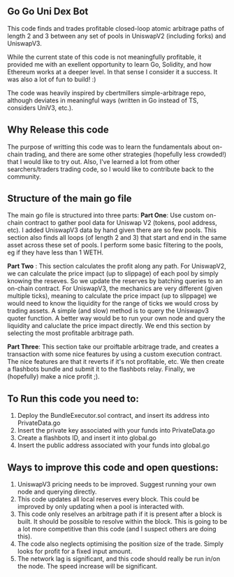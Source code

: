 ## Go Go Uni Dex Bot
This code finds and trades profitable closed-loop atomic arbitrage paths of length 2 and 3 between any set of pools in UniswapV2 (including forks) and UniswapV3.

While the current state of this code is not meaningfully profitable, it provided me with an exellent opportunity to learn Go, Solidity, and how Ethereum works at a deeper level. In that sense I consider it a success. It was also a lot of fun to build! :)

The code was heavily inspired by cbertmillers simple-arbitrage repo, although deviates in meaningful ways (written in Go instead of TS, considers UniV3, etc.).

## Why Release this code
The purpose of writting this code was to learn the fundamentals about on-chain trading, and there are some other strategies (hopefully less crowded!) that I would like to try out. Also, I've learned a lot from other searchers/traders trading code, so I would like to contribute back to the community.

## Structure of the main go file

The main go file is structured into three parts:
**Part One**: 
Use custom on-chain contract to gather pool data for Uniswap V2 (tokens, pool address, etc). I added UniswapV3 data by hand given there are so few pools.
This section also finds all loops (of length 2 and 3) that start and end in the same asset across these set of pools.
I perform some basic filtering to the pools, eg if they have less than 1 WETH.
 
**Part Two** : 
This section calculates the profit along any path.
For UniswapV2, we can calculate the price impact (up to slippage) of each pool by simply knowing the reseves. So we update the reserves by batching queries to an on-chain contract.
For UniswapV3, the mechanics are very different (given multiple ticks), meaning to calculate the price impact (up to slippage) we would need to know the liquidity for the range of ticks we would cross by trading assets. A simple (and slow) method is to query the Uniswapv3 quoter function. A better way would be to run your own node and query the liquidity and caluclate the price impact directly.
We end this section by selecting the most profitable arbitrage path.

**Part Three**: 
This section take our proiftable arbitrage trade, and creates a transaction with some nice features by using a custom execution contract.
The nice features are that it reverts if it's not profitable, etc.
We then create a flashbots bundle and submit it to the flashbots relay.
Finally, we (hopefully) make a nice profit ;).

## To Run this code you need to:
1. Deploy the BundleExecutor.sol contract, and insert its address into PrivateData.go
2. Insert the private key associated with your funds into PrivateData.go
3. Create a flashbots ID, and insert it into global.go
4. Insert the public address associated with your funds into global.go

## Ways to improve this code and open questions:
1. UniswapV3 pricing needs to be improved. Suggest running your own node and querying directly.
2. This code updates all local reserves every block. This could be improved by only updating when a pool is interacted with. 
3. This code only reselves an arbitrage path if it is present after a block is built. It should be possible to resolve within the block.     This is going to be a lot more competitive than this code (and I suspect others are doing this).
4. The code also neglects optimising the position size of the trade. Simply looks for profit for a fixed input amount.  
5. The network lag is significant, and this code should really be run in/on the node. The speed increase will be significant.
